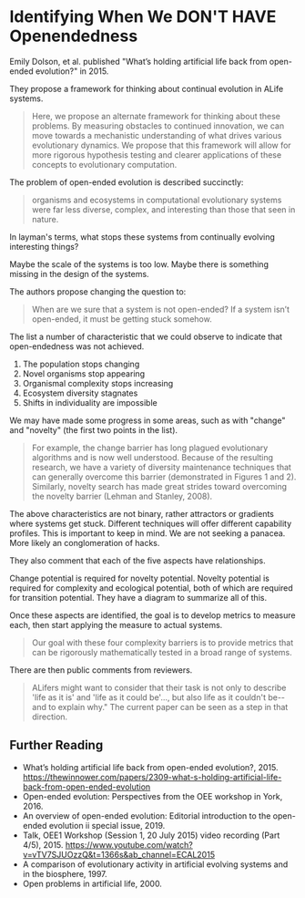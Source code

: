 # Identifying When We DON'T HAVE Openendedness

Emily Dolson, et al. published "What’s holding artificial life back from open-ended evolution?" in 2015.

They propose a framework for thinking about continual evolution in ALife systems.

> Here, we propose an alternate framework for thinking about these problems. By measuring obstacles to continued innovation, we can move towards a mechanistic understanding of what drives various evolutionary dynamics. We propose that this framework will allow for more rigorous hypothesis testing and clearer applications of these concepts to evolutionary computation.

The problem of open-ended evolution is described succinctly:

> organisms and ecosystems in computational evolutionary systems were far less diverse, complex, and interesting than those that seen in nature.

In layman's terms, what stops these systems from continually evolving interesting things?

Maybe the scale of the systems is too low. Maybe there is something missing in the design of the systems.

The authors propose changing the question to:

> When are we sure that a system is not open-ended? If a system isn’t open-ended, it must be getting stuck somehow.

The list a number of characteristic that we could observe to indicate that open-endedness was not achieved.

1. The population stops changing
2. Novel organisms stop appearing
3. Organismal complexity stops increasing
4. Ecosystem diversity stagnates
5. Shifts in individuality are impossible

We may have made some progress in some areas, such as with "change" and "novelty" (the first two points in the list).

> For example, the change barrier has long plagued evolutionary algorithms and is now well understood. Because of the resulting research, we have a variety of diversity maintenance techniques that can generally overcome this barrier (demonstrated in Figures 1 and 2). Similarly, novelty search has made great strides toward overcoming the novelty barrier (Lehman and Stanley, 2008).

The above characteristics are not binary, rather attractors or gradients where systems get stuck. Different techniques will offer different capability profiles. This is important to keep in mind. We are not seeking a panacea. More likely an conglomeration of hacks.

They also comment that each of the five aspects have relationships.

Change potential is required for novelty potential. Novelty potential is required for complexity and ecological potential, both of which are required for transition potential. They have a diagram to summarize all of this.

Once these aspects are identified, the goal is to develop metrics to measure each, then start applying the measure to actual systems.

> Our goal with these four complexity barriers is to provide metrics that can be rigorously mathematically tested in a broad range of systems.

There are then public comments from reviewers.

> ALifers might want to consider that their task is not only to describe 'life as it is' and 'life as it could be'..., but also life as it couldn't be--and to explain why." The current paper can be seen as a step in that direction.



## Further Reading

* What’s holding artificial life back from open-ended evolution?, 2015.
	<https://thewinnower.com/papers/2309-what-s-holding-artificial-life-back-from-open-ended-evolution>
* Open-ended evolution: Perspectives from the OEE workshop in York, 2016.
* An overview of open-ended evolution: Editorial introduction to the open-ended evolution ii special issue, 2019.
* Talk, OEE1 Workshop (Session 1, 20 July 2015) video recording (Part 4/5), 2015.
	<https://www.youtube.com/watch?v=vTV7SJUOzzQ&t=1366s&ab_channel=ECAL2015>
* A comparison of evolutionary activity in artificial evolving systems and in the biosphere, 1997.
* Open problems in artificial life, 2000.

